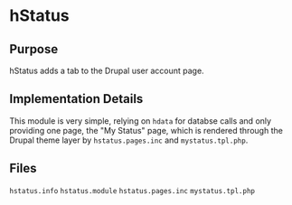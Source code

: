 hStatus
=======

Purpose
-------
hStatus adds a tab to the Drupal user account page.

Implementation Details
----------------------
This module is very simple, relying on `hdata` for databse calls and only
providing one page, the "My Status" page, which is rendered through the
Drupal theme layer by `hstatus.pages.inc` and `mystatus.tpl.php`.

Files
-----
`hstatus.info`
`hstatus.module`
`hstatus.pages.inc`
`mystatus.tpl.php`
